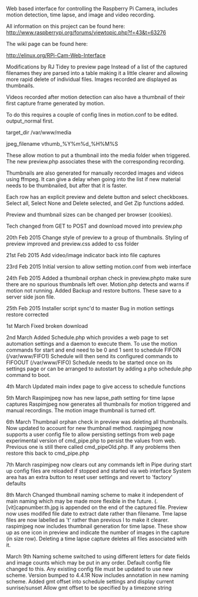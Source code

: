 Web based interface for controlling the Raspberry Pi Camera, includes motion detection, time lapse, and image and video recording.

All information on this project can be found here: http://www.raspberrypi.org/forums/viewtopic.php?f=43&t=63276

The wiki page can be found here:

http://elinux.org/RPi-Cam-Web-Interface

Modifications by RJ Tidey to preview page
Instead of a list of the captured filenames they are parsed into a table
making it a little clearer and allowing more rapid delete of individual files.
Images recorded are displayed as thumbnails.

Videos recorded after motion detection can also have a thumbnail of their first
capture frame generated by motion.

To do this requires a couple of config lines in motion.conf to be edited.
output_normal first.

target_dir /var/www/media

jpeg_filename vthumb_%Y%m%d_%H%M%S

These allow motion to put a thumbnail into the media folder when triggered.
The new preview.php associates these with the corresponding recording.

Thumbnails are also generated for manually recorded images
and videos using ffmpeg. It can give a delay when going into the list if new material needs
to be thumbnailed, but after that it is faster.

Each row has an explicit preview and delete button and select checkboxes.
Select all, Select None and Delete selected, and Get Zip functions added.

Preview and thumbnail sizes can be changed per browser (cookies).

Tech changed from GET to POST and download moved into preview.php

20th Feb 2015
Change style of preview to a group of thumbnails.
Styling of preview improved and preview.css added to css folder

21st Feb 2015
Add video/image indicator back into file captures

23rd Feb 2015
Initial version to allow setting motion.conf from web interface

24th Feb 2015
Added a thumbnail orphan check in preview.phpto make sure there are no spurious thumbnails left over.
Motion.php detects and warns if motion not running.
Added Backup and restore buttons. These save to a server side json file.

25th Feb 2015
Installer script sync'd to master
Bug in motion settings restore corrected

1st March
Fixed broken download

2nd March
Added Schedule.php which provides a web page to set automation settings and a daemon to execute them.
To use the motion commands for start and end need to be 0 and 1 sent to schedule FIFOIN (/var/www/FIFO1)
Schedule will then send its configured commands to FIFOOUT (/var/www/FIFO)
Schedule needs to be started once on its settings page or can be arranged to autostart by adding a php schedule.php
command to boot.

4th March
Updated main index page to give access to schedule functions

5th March
Raspimjpeg now has new lapse_path setting for time lapse captures
Raspimjpeg now generates all thumbnails for motion triggered and manual recordings.
The motion image thumbnail is turned off.

6th March
Thumbnail orphan check in preview was deleting all thumbnails. Now updated to
account for new thumbnail method.
raspimjpeg now supports a user config file to allow persisting settings from web page
experimental version of cmd_pipe.php to persist the values from web.
Previous one is still there called cmd_pipeOld.php. If any problems then restore this
back to cmd_pipe.php

7th March
raspimjpeg now clears out any commands left in Pipe during start up
config files are reloaded if stopped and started via web interface
System area has an extra button to reset user settings and revert to 'factory' defaults

8th March
Changed thumbnail naming scheme to make it independent of main naming which may be made
more flexible in the future.
(.[vit]capnumber.th.jpg is appended on the end of the captured file.
Preview now uses modifed file date to extract date rather than filename.
Tme lapse files are now labelled as 't' rather than previous l to make it clearer.
raspimjpeg now includes thumbnail generation for time lapse. These show up as
one icon in preview and indicate the number of images in the capture (in size row).
Deleting a time lapse capture deletes all files associated with it.

March 9th
Naming scheme switched to using different letters for date fields and image counts
which may be put in any order. Default config file changed to this. Any existing config
file must be updated to use new scheme.
Version bumped to 4.4.1R Now includes annotation in new naming scheme.
Added gmt offset into schedule settings and display current sunrise/sunset
Allow gmt offset to be specified by a timezone string
